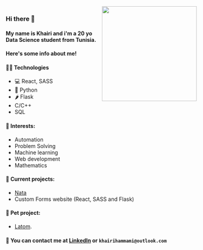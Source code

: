<img align='right' src='https://user-images.githubusercontent.com/5713670/87202985-820dcb80-c2b6-11ea-9f56-7ec461c497c3.gif' width='250'>
                                                                                                                                  

### Hi there 👋
#### My name is Khairi and i'm a 20 yo Data Science student from Tunisia. 
#### Here's some info about me!


#### 👨‍💻 Technologies
* 💻 React, SASS
* 🐍 Python
* 🌶️ Flask
* C/C++
* SQL

#### 🌱 Interests:
* Automation
* Problem Solving
* Machine learning
* Web development
* Mathematics

#### 🔭 Current projects: 
- [Nata](https://github.com/ISAMM-Microsoft-Club/Nata)
- Custom Forms website (React, SASS and Flask)

#### 🐾 Pet project: 
- [Latom](https://github.com/hammamikhairi/Latom).

#### 💬 You can contact me at [LinkedIn](https://www.linkedin.com/in/khairi-hammami/) or `khairihammami@outlook.com`

<!--
Hiiiiiiiiiiiiiiiiiiiiiiiii :)
-->
